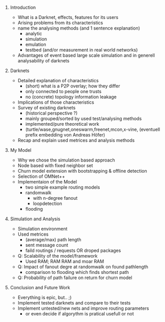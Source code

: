 1. Introduction
    * What is a Darknet, effects, features for its users
    * Arising problems from its characteristics
    * name the analysing methods (and 1 sentence explanation)
        * analytic
        * simulation
        * emulation
        * testbed (and/or measurement in real world networks)
    * Advantages of event based large scale simulation and in generell analysability of darknets

2. Darknets
    * Detailed explanation of characteristics
        * (short) what is a P2P overlay; how they differ
        * only connected to people one trusts
        * no (concrete) topology information leakage
    * Implications of those characteristics
    * Survey of existing darknets
        * (historical perspective ?)
        * mainly grouped/sorted by used test/analysing methods
        * implemented/pure theoretical work
        * (turtle/wase,gnugnet,oneswarm,freenet,mcon,x-vine, (eventuell prefix embedding von Andreas Höfer)
    * Recap and explain used metrices and analysis methods

3. My Model
    * Why we chose the simulation based approach
    * Node based with fixed neighbor set
    * Churn model extension with bootstrapping & offline detection
    * Selection of OMNet++ 
    * Implementaion of the Model
        * two simple example routing models
        * randomwalk
            * with n-degree fanout
            * loopdetection
        * flooding

4. Simulation and Analysis
    * Simulation environment
    * Used metrices
        * (average/max) path length
        * sent message count
        * faild routings / requests OR droped packages
    * Q: Scalability of the model/framework
        * Used RAM; RAM RAM and moar RAM
    * Q: Impact of fanout degre at randomwalk on found pathlength
        * comparison to flooding which finds shortest path
    * Q: Probability of path failure on return for churn model

5. Conclusion and Future Work
    * Everything is epic, but.. ;)
    * Implement tested darknets and compare to their tests
    * Implement untested/new nets and improve routing parameters
        * or even decide if algorythm is pratical usefull or not

